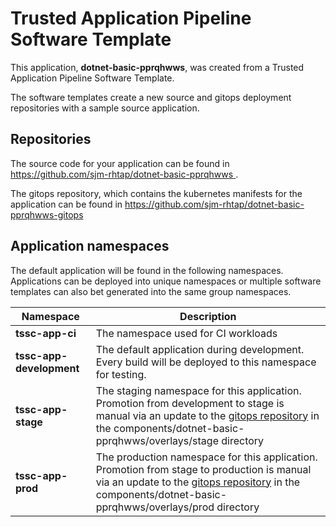 # Trusted Application Pipeline Software Template

This application, **dotnet-basic-pprqhwws**, was created from a Trusted Application Pipeline Software Template.

The software templates create a new source and gitops deployment repositories with a sample source application. 

## Repositories

The source code for your application can be found in [https://github.com/sjm-rhtap/dotnet-basic-pprqhwws ](https://github.com/sjm-rhtap/dotnet-basic-pprqhwws ).
 
The gitops repository, which contains the kubernetes manifests for the application can be found in 
[https://github.com/sjm-rhtap/dotnet-basic-pprqhwws-gitops ](https://github.com/sjm-rhtap/dotnet-basic-pprqhwws-gitops ) 

## Application namespaces 

The default application will be found in the following namespaces. Applications can be deployed into unique namespaces or multiple software templates can also bet generated into the same group namespaces.  

|  Namespace   |  Description   |  
| -------- | -------- |
| **tssc-app-ci** | The namespace used for CI workloads |
| **tssc-app-development** | The default application during development. Every build will be deployed to this namespace for testing. |
| **tssc-app-stage** | The staging namespace for this application. Promotion from development to stage is manual via an update to the [gitops repository](https://github.com/sjm-rhtap/dotnet-basic-pprqhwws-gitops ) in the components/dotnet-basic-pprqhwws/overlays/stage directory |
| **tssc-app-prod** | The production namespace for this application. Promotion from stage to production is manual via an update to the [gitops repository](https://github.com/sjm-rhtap/dotnet-basic-pprqhwws-gitops ) in the components/dotnet-basic-pprqhwws/overlays/prod directory |